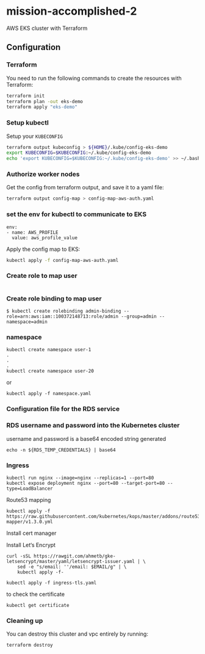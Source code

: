 # mission-accomplished-2
AWS EKS cluster with Terraform

## Configuration


### Terraform

You need to run the following commands to create the resources with Terraform:

```bash
terraform init
terraform plan -out eks-demo
terraform apply "eks-demo"
```

### Setup kubectl

Setup your `KUBECONFIG`

```bash
terraform output kubeconfig > ${HOME}/.kube/config-eks-demo
export KUBECONFIG=$KUBECONFIG:~/.kube/config-eks-demo
echo 'export KUBECONFIG=$KUBECONFIG:~/.kube/config-eks-demo' >> ~/.bash_profile
```

### Authorize worker nodes

Get the config from terraform output, and save it to a yaml file:

```bash
terraform output config-map > config-map-aws-auth.yaml
```

### set the env for kubectl to communicate to EKS

```
env:
- name: AWS_PROFILE
  value: aws_profile_value
```


Apply the config map to EKS:

```bash
kubectl apply -f config-map-aws-auth.yaml
```

### Create role  to map user
```
```

### Create role binding to map user
```
$ kubectl create rolebinding admin-binding --role=arn:aws:iam::100372148713:role/admin --group=admin --namespace=admin
```

### namespace
```
kubectl create namespace user-1
.
.
.
kubectl create namespace user-20
```
or
```
kubectl apply -f namespace.yaml
```


### Configuration file for the RDS service

### RDS username and password into the Kubernetes cluster
username and password is a base64 encoded string generated
```
echo -n ${RDS_TEMP_CREDENTIALS} | base64
```

### Ingress
```
kubectl run nginx --image=nginx --replicas=1 --port=80
kubectl expose deployment nginx --port=80 --target-port=80 --type=LoadBalancer
```
Route53 mapping
```
kubectl apply -f https://raw.githubusercontent.com/kubernetes/kops/master/addons/route53-mapper/v1.3.0.yml
```

Install cert manager

Install Let‘s Encrypt
```
curl -sSL https://rawgit.com/ahmetb/gke-letsencrypt/master/yaml/letsencrypt-issuer.yaml | \
    sed -e "s/email: ''/email: $EMAIL/g" | \
    kubectl apply -f-
```

```
kubectl apply -f ingress-tls.yaml
```

to check the certificate
```
kubectl get certificate
```


### Cleaning up

You can destroy this cluster and vpc entirely by running:

```bash
terraform destroy
```
